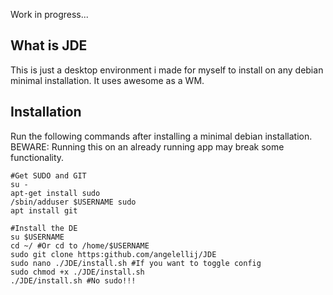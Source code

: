 Work in progress...

## **What is JDE**

This is just a desktop environment i made for myself to install on any debian minimal installation. It uses awesome as a WM.

## **Installation**

Run the following commands after installing a minimal debian installation. BEWARE: Running this on an already running app may break some functionality.

```
#Get SUDO and GIT
su -
apt-get install sudo
/sbin/adduser $USERNAME sudo
apt install git

#Install the DE
su $USERNAME
cd ~/ #Or cd to /home/$USERNAME
sudo git clone https:github.com/angelellij/JDE
sudo nano ./JDE/install.sh #If you want to toggle config
sudo chmod +x ./JDE/install.sh
./JDE/install.sh #No sudo!!!
```
